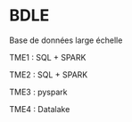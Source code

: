 # BDLE

Base de données large échelle

TME1 : SQL + SPARK

TME2 : SQL + SPARK 

TME3 : pyspark

TME4 : Datalake
